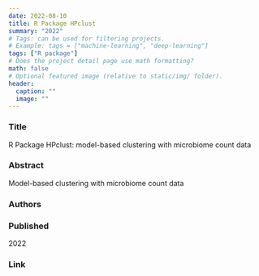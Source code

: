 ```yaml
---
date: 2022-08-10
title: R Package HPclust
summary: "2022"
# Tags: can be used for filtering projects.
# Example: tags = ["machine-learning", "deep-learning"]
tags: ["R package"]
# Does the project detail page use math formatting?
math: false
# Optional featured image (relative to static/img/ folder).
header:
  caption: ""
  image: ""
---
```


### Title

R Package HPclust: model-based clustering with microbiome count data


### Abstract

Model-based clustering with microbiome count data

### Authors


### Published

2022


### Link 


